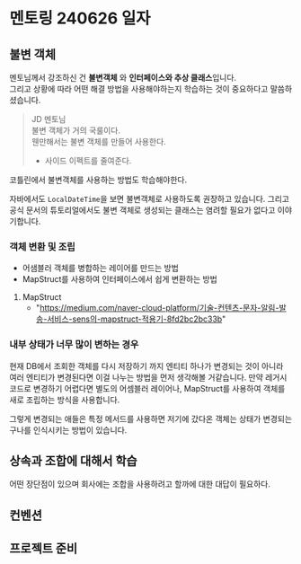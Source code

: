 # 멘토링 240626 일자

## 불변 객체
멘토님께서 강조하신 건 **불변객체** 와 **인터페이스와 추상 클래스**입니다.  
그리고 상황에 따라 어떤 해결 방법을 사용해야하는지 학습하는 것이 중요하다고 말씀하셨습니다.  
> JD 멘토님  
> 불변 객체가 거의 국룰이다.  
> 웬만해서는 불변 객체를 만들어 사용한다.
> + 사이드 이펙트를 줄여준다.  
  
코틀린에서 불변객체를 사용하는 방법도 학습해야한다.  
  
자바에서도 `LocalDateTime`을 보면 불변객체로 사용하도록 권장하고 있습니다. 
그리고 공식 문서의 튜토리얼에서도 불변 객체로 생성되는 클래스는 염려할 필요가 없다고 이야기합니다.  
  

  
### 객체 변환 및 조립
+ 어샘블러 객체를 병합하는 레이어를 만드는 방법
+ MapStruct를 사용하여 인터페이스에서 쉽게 변환하는 방법

1. MapStruct
   + "https://medium.com/naver-cloud-platform/기술-컨텐츠-문자-알림-발송-서비스-sens의-mapstruct-적용기-8fd2bc2bc33b"

### 내부 상태가 너무 많이 변하는 경우
현재 DB에서 조회한 객체를 다시 저장하기 까지 엔티티 하나가 변경되는 것이 아니라 여러 엔티티가 변경된다면 
이걸 나누는 방법을 먼저 생각해볼 거같습니다.
만약 레거시 코드로 변경하기 어렵다면 별도의 어셈블러 레이어나, MapStruct를 사용하여 객체를 새로 조립하는 방식을 사용합니다.
  
그렇게 변경되는 애들은 특정 메서드를 사용하면 저기에 갔다온 객체는 상태가 변경되는 구나를 인식시키는 방법이 있습니다.

## 상속과 조합에 대해서 학습
어떤 장단점이 있으며 회사에는 조합을 사용하려고 할까에 대한 대답이 필요하다.


## 컨벤션

## 프로젝트 준비